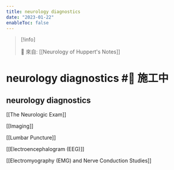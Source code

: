 ```yaml
---
title: neurology diagnostics
date: "2023-01-22"
enableToc: false
---
```


> [!info]
>
> 🌱 來自: [[Neurology of Huppert's Notes]]

# neurology diagnostics #🚧 施工中

## neurology diagnostics

[[The Neurologic Exam]]

[[Imaging]]

[[Lumbar Puncture]]

[[Electroencephalogram (EEG)]]

[[Electromyography (EMG) and Nerve Conduction Studies]]

